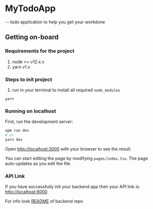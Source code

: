 # MyTodoApp

-- todo application to help you get your workdone

## Getting on-board

### Requirements for the project

1. node >= v12.x.x
2. yarn v1.x

### Steps to init project

1. run in your terminal to install all required `node_modules`

```
yarn
```

### Running on localhost

First, run the development server:

```bash
npm run dev
# or
yarn dev
```

Open [http://localhost:3000](http://localhost:3000) with your browser to see the result.

You can start editing the page by modifying `pages/index.tsx`. The page auto-updates as you edit the file.

### API Link

If you have successfully init your backend app then your API link is:
[http://localhost:8000](http://localhost:8000)

For info look [README](https://github.com/thisisfaisalhere/Todo/README.md) of backend repo
